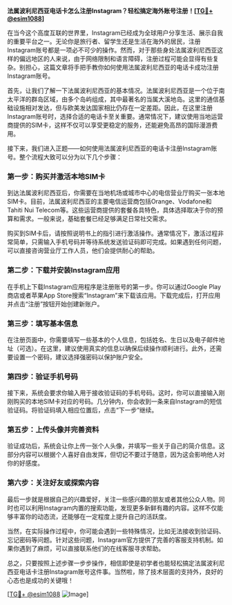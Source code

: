 **法属波利尼西亚电话卡怎么注册Instagram？轻松搞定海外账号注册！[[TG💪+ @esim1088](https://t.me/s/esim1088)]**

在当今这个高度互联的世界里，Instagram已经成为全球用户分享生活、展示自我的重要平台之一。无论你是旅行者、留学生还是生活在海外的居民，注册Instagram账号都是一项必不可少的操作。然而，对于那些身处法属波利尼西亚这样的偏远地区的人来说，由于网络限制和语言障碍，注册过程可能会显得有些复杂。别担心，这篇文章将手把手教你如何使用法属波利尼西亚的电话卡成功注册Instagram账号。

首先，让我们了解一下法属波利尼西亚的基本情况。法属波利尼西亚是一个位于南太平洋的群岛区域，由多个岛屿组成，其中最著名的当属大溪地岛。这里的通信基础设施相对发达，但与欧美发达国家相比仍存在一定差距。因此，在这里注册Instagram账号时，选择合适的电话卡至关重要。通常情况下，建议使用当地运营商提供的SIM卡，这样不仅可以享受更稳定的服务，还能避免高昂的国际漫游费用。

接下来，我们进入正题——如何使用法属波利尼西亚的电话卡注册Instagram账号。整个流程大致可以分为以下几个步骤：

### 第一步：购买并激活本地SIM卡

到达法属波利尼西亚后，你需要在当地机场或城市中心的电信营业厅购买一张本地SIM卡。目前，法属波利尼西亚的主要电信运营商包括Orange、Vodafone和Tahiti Nui Telecom等。这些运营商提供的套餐各具特色，具体选择取决于你的预算和需求。一般来说，基础套餐已经足够满足日常社交需求。

购买到SIM卡后，请按照说明书上的指引进行激活操作。通常情况下，激活过程非常简单，只需输入手机号码并等待系统发送验证码即可完成。如果遇到任何问题，可以直接咨询营业厅工作人员，他们会提供耐心的帮助。

### 第二步：下载并安装Instagram应用

在手机上下载Instagram应用程序是注册账号的第一步。你可以通过Google Play商店或者苹果App Store搜索“Instagram”来下载该应用。下载完成后，打开应用并点击“注册”按钮开始创建新账户。

### 第三步：填写基本信息

在注册页面中，你需要填写一些基本的个人信息，包括姓名、生日以及电子邮件地址（可选）。在这里，建议使用真实的信息以确保后续操作顺利进行。此外，还需要设置一个密码，建议选择强密码以保护账户安全。

### 第四步：验证手机号码

接下来，系统会要求你输入用于接收验证码的手机号码。这时，你可以直接输入刚刚购买的本地SIM卡对应的号码。几分钟内，你会收到一条来自Instagram的短信验证码。将验证码填入相应位置后，点击“下一步”继续。

### 第五步：上传头像并完善资料

验证成功后，系统会让你上传一张个人头像，并填写一些关于自己的简介信息。这部分内容可以根据个人喜好自由发挥，但切记不要过于随意，因为这会影响他人对你的好感度。

### 第六步：关注好友或探索内容

最后一步就是根据自己的兴趣爱好，关注一些感兴趣的朋友或者其他公众人物。同时也可以利用Instagram内置的搜索功能，发现更多新鲜有趣的内容。这样不仅能够丰富你的动态流，还能够在一定程度上提升自己的活跃度。

当然，在实际操作过程中，你可能会遇到一些特殊情况，比如无法接收到验证码、忘记密码等问题。针对这些问题，Instagram官方提供了完善的客服支持机制。如果你遇到了麻烦，可以直接联系他们的在线客服寻求帮助。

总之，只要按照上述步骤一步步操作，相信即使是初学者也能轻松搞定法属波利尼西亚电话卡注册Instagram账号这件事。当然啦，除了技术层面的支持外，良好的心态也是成功的关键哦！

[[TG💪+ @esim1088](https://t.me/s/esim1088) ![Image](https://i.postimg.cc/4NQfJmqS/Snipaste-2025-05-13-00-14-12.png)]